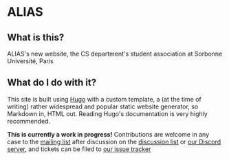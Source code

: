 # ALIAS

## What is this?
ALIAS's new website, the CS department's student association at Sorbonne Université, Paris

## What do I do with it?
This site is built using [Hugo](https://gohugo.io) with a custom template, a (at the time of writing) rather widespread and popular static website generator, so Markdown in, HTML out. Reading Hugo's documentation is very highly recommended.

**This is currently a work in progress!** Contributions are welcome in any case to the [mailing list](https://lists.sr.ht/~alias/services) after discussion on the [discussion list](https://lists.sr.ht/~alias/services-discuss) or [our Discord server](https://discord.gg/Qq6u8Mz), and tickets can be filed to [our issue tracker](https://todo.sr.ht/~alias/website)
